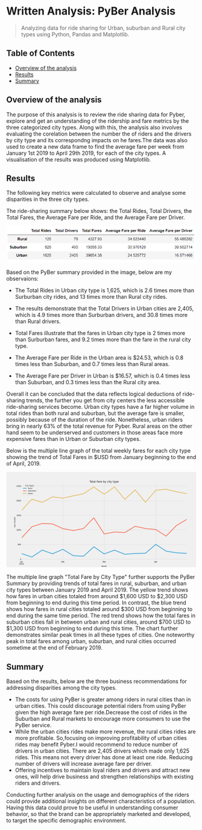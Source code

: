 # Written Analysis: PyBer Analysis
> Analyzing data for ride sharing for Urban, suburban and Rural city types using Python, Pandas and Matplotlib.

## Table of Contents
* [Overview of the analysis](#overview-of-the-analysis)
* [Results](#results)
* [Summary](#summary)


## Overview of the analysis
The purpose of this analysis is to review the ride sharing data for Pyber, explore and get an understanding of the ridership and fare metrics by the three categorized city types. Along with this, the analysis also involves evaluating the corelation between the number the of riders and the drivers by city type and its correspondng impacts on he fares.The data was also used to create a new data frame to find the average fare per week from January 1st 2019 to April 29th 2019, for each of the city types. A visualisation of the results was produced using Matplotlib.


## Results

The following key metrics were calculated to observe and analyse some disparities in the three city types.

The ride-sharing summary below shows: the Total Rides, Total Drivers, the Total Fares, the Average Fare per Ride, and the Average Fare per Driver.

![pyber summary](./img/img_1.PNG)

Based on the PyBer summary provided in the image, below are my observaions:

* The Total Rides in Urban city type is 1,625, which is 2.6 times more than Surburban city rides, and 13 times more than Rural city rides.

* The results demonstrate that the Total Drivers in Urban cities are 2,405, which is 4.9 times more than Surburban drivers, and 30.8 times more than Rural drivers.

* Total Fares illustrate that the fares in Urban city type is 2 times more than Surburban fares, and 9.2 times more than the fare in the rural city type.

* The Average Fare per Ride in the Urban area is $24.53, which is 0.8 times less than Suburban, and 0.7 times less than Rural areas.

* The Average Fare per Driver in Urban is $16.57, which is 0.4 times less than Suburban, and 0.3 times less than the Rural city area.

Overall it can be concluded that the data reflects logical deductions of ride-sharing trends, the further you get from city centers the less accessible ride-sharing services become. Urban city types have a far higher volume in total rides than both rural and suburban, but the average fare is smaller, possibly because of the duration of the ride. Nonetheless, urban riders bring in nearly 63% of the total revenue for Pyber. Rural areas on the other hand seem to be underserved and customers in those areas face more expensive fares than in Urban or Suburban city types.


Below is the multiple line graph of the total weekly fares for each city type showing the trend of Total Fares in $USD from January beginning to the end of April, 2019.

![multiple line graph](./img/img_2.png)

The multiple line graph "Total Fare by City Type" further supports the PyBer Summary by providing trends of total fares in rural, suburban, and urban city types between January 2019 and April 2019. The yellow trend shows how fares in urban cities totaled from around $1,600 USD to $2,300 USD from beginning to end during this time period. In contrast, the blue trend shows how fares in rural cities totaled around $300 USD from beginning to end during the same time period. The red trend shows how the total fares in suburban cities fall in between urban and rural cities, around $700 USD to $1,300 USD from beginning to end during this time. The chart further demonstrates similar peak times in all these types of cities. One noteworthy peak in total fares among urban, suburban, and rural cities occurred sometime at the end of February 2019.


## Summary

Based on the results, below are the three business recommendations for addressing disparities among the city types.<br />

   - The costs for using PyBer is greater among riders in rural cities than in urban cities. This could discourage potential riders from using PyBer given the high average fare per         ride.Decrease the cost of rides in the Suburban and Rural markets to encourage more consumers to use the PyBer service.
   - While the urban cities rides make more revenue, the rural cities rides are more profitable. So,focusing on improving profitability of urban cities rides may benefit Pyber.I would           recommend to reduce number of drivers in urban cities. There are 2,405 drivers which made only 1,625 rides. This means not every driver has done at least one ride. Reducing number of       drivers will increase average fare per driver.
   - Offering incentives to maintain loyal riders and drivers and attract new ones, will help drive business and strengthen relationships with existing riders and drivers.

Conducting further analysis on the usage and demographics of the riders could provide additional insights on different characteristics of a population. Having this data could prove to be useful in understanding consumer behavior, so that the brand can be appropriately marketed and developed, to target the specific demographic environment.
   


